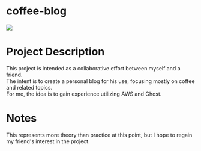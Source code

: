 # coffee-blog

<img src="https://github.com/Daniibooii/cryptoGolf/blob/master/assets/images/toddImage.ico"><br>

# Project Description
This project is intended as a collaborative effort between myself and a friend.<br>
The intent is to create a personal blog for his use, focusing mostly on coffee and related topics.<br>
For me, the idea is to gain experience utilizing AWS and Ghost.<br>

# Notes
This represents more theory than practice at this point, but I hope to regain my friend's interest in the project.<br>
